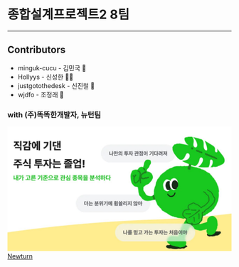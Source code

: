 # 종합설계프로젝트2 8팀
<hr/>

## Contributors
* minguk-cucu     - 김민국 👦
* Hollyys         - 신성한 👱‍♂️
* justgotothedesk - 신진철 🧒
* wjdfo           - 조정래 🤖

### with (주)똑똑한개발자, 뉴턴팀
![Newturn](/newturn.JPG)<br/>
[Newturn](https://www.newturn.io/, "go Newturn")
